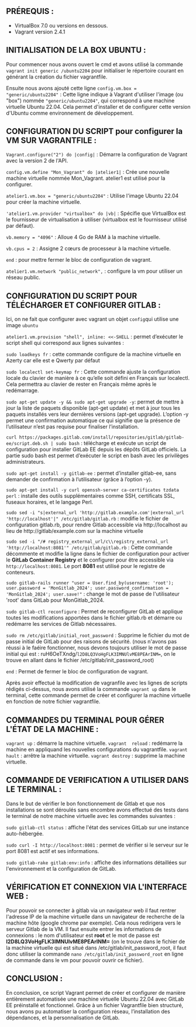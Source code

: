 ## PRÉREQUIS :

- VirtualBox 7.0 ou versions en dessous.
- Vagrant version 2.4.1


## INITIALISATION DE LA BOX UBUNTU :

Pour commencer nous avons ouvert le cmd et avons utilisé la commande `vagrant init generic /ubuntu2204` pour initialiser le répertoire courant en générant la création du fichier vagrantfile.

Ensuite nous avons ajouté cette ligne `config.vm.box = "generic/ubuntu2204"` : 
Cette ligne indique à Vagrant d'utiliser l'image (ou "box") nommée `"generic/ubuntu2204"`, qui correspond à une machine virtuelle Ubuntu 22.04. Cela permet d'installer et de configurer cette version d'Ubuntu comme environnement de développement.


## CONFIGURATION DU SCRIPT pour configurer la VM SUR VAGRANTFILE :

`Vagrant.configure("2") do |config|` : Démarre la configuration de Vagrant avec la version 2 de l'API.

`config.vm.define "Mon_Vagrant" do |atelier1|` : Crée une nouvelle machine virtuelle nommée Mon_Vagrant. atelier1 est utilisé pour la configurer.

`atelier1.vm.box = "generic/ubuntu2204"` : Utilise l'image Ubuntu 22.04 pour créer la machine virtuelle.

`'atelier1.vm.provider "virtualbox" do |vb|` : Spécifie que VirtualBox est le fournisseur de virtualisation à utiliser (virtualbox est le fournisseur utilisé par défaut).

`vb.memory = "4096"` : Alloue 4 Go de RAM à la machine virtuelle.

`vb.cpus = 2` : Assigne 2 cœurs de processeur à la machine virtuelle.

`end` : pour mettre fermer le bloc de configuration de vagrant.

`atelier1.vm.network "public_network",` : configure la vm pour utiliser un réseau public.


## CONFIGURATION DU SCRIPT POUR TÉLÉCHARGER ET CONFIGURER GITLAB :

Ici, on ne fait que configurer avec vagrant un objet `config`qui utilise une image `ubuntu`

`atelier1.vm.provision "shell", inline: <<-SHELL` : permet d’exécuter le script shell qui correspond aux lignes suivantes :

`sudo loadkeys fr` : cette commande configure de la machine virtuelle en Azerty car elle est e Qwerty par défaut

`sudo localectl set-keymap fr` : Cette commande  ajuste la configuration locale du clavier de manière à ce qu’elle soit défini en Français sur localectl. Cela permettra au clavier de rester en Français même après le redémarrage.

`sudo apt-get update -y && sudo apt-get upgrade -y`: permet de mettre à jour la liste de paquets disponible (apt-get update) et met à jour tous les paquets installés vers leur dernières versions (apt-get upgrade). L’option -y permet une confirmation automatique ce qui signifie que la présence de l’utilisateur n’est pas requise pour finaliser l’installation.

`curl https://packages.gitlab.com/install/repositories/gitlab/gitlab-ee/script.deb.sh | sudo bash` : télécharge et exécute un script de configuration pour installer GitLab EE depuis les dépôts GitLab officiels. La partie sudo  bash est permet d’exécuter le script en bash avec les privilèges administrateurs.

`sudo apt-get install -y gitlab-ee` : permet d’installer gitlab-ee, sans demander de confirmation à l’utilisateur (grâce à l’option -y).

`sudo apt-get install -y curl openssh-server ca-certificates tzdata perl` : installe des outils supplémentaires comme SSH, certificats SSL, fuseaux horaires, et le langage Perl.

`sudo sed -i "s|external_url 'http://gitlab.example.com'|external_url 'http://localhost'|" /etc/gitlab/gitlab.rb` : modifie le fichier de configuration gitlab.rb, pour rendre Gitlab accessible via http://localhost au lieu de http://gitlab/example.com sur la machine virtuelle

`sudo sed -i "/# registry_external_url/c\\registry_external_url 'http://localhost:8081'" /etc/gitlab/gitlab.rb` : Cette commande décommente et modifie la ligne dans le fichier de configuration pour activer le **GitLab Container Registry** et le configurer pour être accessible via `http://localhost:8081`. Le port **8081** est utilisé pour le registre de conteneurs.

`sudo gitlab-rails runner "user = User.find_by(username: 'root'); user.password = 'MonGitlab_2024'; user.password_confirmation = 'MonGitlab_2024'; user.save!"` : change le mot de passe de l'utilisateur 'root' dans GitLab pour MonGitlab_2024.

`sudo gitlab-ctl reconfigure` : Permet de reconfigurer GitLab et applique toutes les modifications apportées dans le fichier gitlab.rb et démarre ou redémarre les services de Gitlab nécessaires.

`sudo rm /etc/gitlab/initial_root_password` : Supprime le fichier du mot de passe initial de GitLab pour des raisons de sécurité. (nous n'avons pas réussi à le faéire fonctionner, nous devons toujours utiliser le mot de passe initial qui est : ruH6OeTXndg/`l2D8LQ3VoHgFLK3IMNUlvME8PEArINM=`, on le trouve en allant dans le fichier  /etc/gitlab/init_password_root)

`end` : Permet de fermer le bloc de configuration de vagrant.

Après avoir effectué la modification de vagranfile avec les lignes de scripts rédigés ci-dessus, nous avons utilisé la commande `vagrant up` dans le terminal, cette commande permet de créer et configurer la machine virtuelle en fonction de notre fichier vagrantfile.


## COMMANDES DU TERMINAL POUR GÉRER L'ÉTAT DE LA MACHINE :
 
 `vagrant up` : démarre la machine virtuelle.
 `vagrant  reload` : redémarre la machine en appliquand les nouvelles configurations du vagrantfile.
 `vagrant hault` : arrêtre la machine virtuelle.
 `vagrant destroy` : supprime la machine virtuelle.


## COMMANDE DE VERIFICATION A UTILISER DANS LE TERMINAL :

Dans le but de vérifier le bon fonctionnement de Gitlab et que nos installations se sont déroulés sans encombre avons effectué des tests dans le terminal de notre machine virtuelle avec les commandes suivantes :

`sudo gitlab-ctl status` : affiche l'état des services GitLab sur une instance auto-hébergée.

`sudo curl -I http://localhost:8081` : permet de vérifier si le serveur sur le port 8081 est actif et ses informations.

`sudo gitlab-rake gitlab:env:info` : affiche des informations détaillées sur l'environnement et la configuration de GitLab.


## VÉRIFICATION ET CONNEXION VIA L'INTERFACE WEB :

Pour pouvoir se connecter à gitlab via un navigateur web il faut rentrer l'adresse IP de la machine virtuelle dans un navigateur de recherche de la machine hôte (google chrome par exemple).
Cela nous redirigera vers le serveur Gitlab de la VM. Il faut ensuite entrer les informations de connexions : le nom d'utilisateur est **root** et le mot de passe est **l2D8LQ3VoHgFLK3IMNUlvME8PEArINM=** (on le trouve dans le fichier de la machine virtuelle qui est situé dans  /etc/gitlab/init_password_root, il faut donc utiliser la commande `nano /etc/gitlab/init_password_root` en ligne de commande dans le vm pour pouvoir ouvrir ce fichier).


## CONCLUSION :


En conclusion, ce script Vagrant permet de créer et configurer de manière entièrement automatisée une machine virtuelle Ubuntu 22.04 avec GitLab EE préinstallé et fonctionnel. 
Grâce à un fichier Vagrantfile bien structuré, nous avons pu automatiser la configuration réseau, l’installation des dépendances, et la personnalisation de GitLab.

